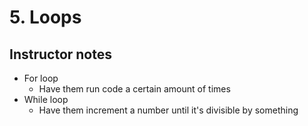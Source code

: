 # 5. Loops

## Instructor notes
- For loop
  - Have them run code a certain amount of times
- While loop
  - Have them increment a number until it's divisible by something